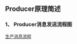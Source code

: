 ## Producer原理简述

### 1、 Producer消息发送流程图

[生产消息流程](https://image.baidu.com/search/detail?ct=503316480&z=0&ipn=d&word=kafka%20producer%20%E6%B5%81%E7%A8%8B%E5%9B%BE&step_word=&hs=0&pn=21&spn=0&di=7146857200093233153&pi=0&rn=1&tn=baiduimagedetail&is=0%2C0&istype=0&ie=utf-8&oe=utf-8&in=&cl=2&lm=-1&st=undefined&cs=4262832008%2C1353243690&os=1538266005%2C2437652255&simid=4262832008%2C1353243690&adpicid=0&lpn=0&ln=302&fr=&fmq=1666512590449_R&fm=&ic=undefined&s=undefined&hd=undefined&latest=undefined&copyright=undefined&se=&sme=&tab=0&width=undefined&height=undefined&face=undefined&ist=&jit=&cg=&bdtype=0&oriquery=&objurl=https%3A%2F%2Fgimg2.baidu.com%2Fimage_search%2Fsrc%3Dhttp%3A%2F%2Fs4.51cto.com%2Fimages%2Fblog%2F202005%2F17%2F6cfe60037f0c424126dd68649c73414b.png%3Fx-oss-process%3Dimage%2Fwatermark%2Csize_16%2Ctext_QDUxQ1RP5Y2a5a6i%2Ccolor_FFFFFF%2Ct_100%2Cg_se%2Cx_10%2Cy_10%2Cshadow_90%2Ctype_ZmFuZ3poZW5naGVpdGk%3D%26refer%3Dhttp%3A%2F%2Fs4.51cto.com%26app%3D2002%26size%3Df9999%2C10000%26q%3Da80%26n%3D0%26g%3D0n%26fmt%3Dauto%3Fsec%3D1669105444%26t%3Def05dc2690220f011edf31de0bc5ebc7&fromurl=ippr_z2C%24qAzdH3FAzdH3Fks52_z%26e3Bc8vp5_z%26e3Bv54AzdH3Fzj65a8AzdH3Fd9lclll%3F7p4_f576vj%3D5fvitgw-wrr&gsm=1e0000000000001e&rpstart=0&rpnum=0&islist=&querylist=&nojc=undefined&dyTabStr=MCwzLDUsMSw2LDQsMiw3LDgsOQ%3D%3D)